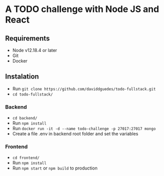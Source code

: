 # A TODO challenge with Node JS and React

## Requirements
* Node v12.18.4 or later
* Git
* Docker

## Instalation
* Run `git clone https://github.com/daviddguedes/todo-fullstack.git`
* `cd todo-fullstack/`

### Backend
* `cd backend/`
* Run `npm install`
* Run `docker run -it -d --name todo-challenge -p 27017:27017 mongo`
* Create a file .env in backend root folder and set the variables

### Frontend
* `cd frontend/`
* Run `npm install`
* Run `npm start` or `npm build` to production